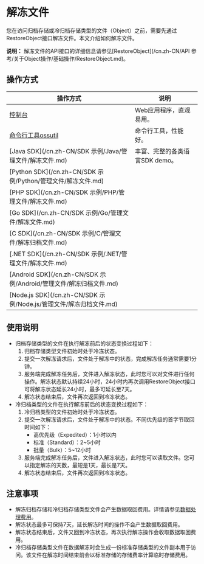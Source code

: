 # 解冻文件

您在访问归档存储或冷归档存储类型的文件（Object）之前，需要先通过RestoreObject接口解冻文件。本文介绍如何解冻文件。

**说明：** 解冻文件的API接口的详细信息请参见[RestoreObject](/cn.zh-CN/API 参考/关于Object操作/基础操作/RestoreObject.md)。

## 操作方式

|操作方式|说明|
|----|--|
|[控制台](/cn.zh-CN/控制台用户指南/文件管理/解冻文件.md)|Web应用程序，直观易用。|
|[命令行工具ossutil](/cn.zh-CN/常用工具/命令行工具ossutil/常用命令/restore.md)|命令行工具，性能好。|
|[Java SDK](/cn.zh-CN/SDK 示例/Java/管理文件/解冻文件.md)|丰富、完整的各类语言SDK demo。|
|[Python SDK](/cn.zh-CN/SDK 示例/Python/管理文件/解冻文件.md)|
|[PHP SDK](/cn.zh-CN/SDK 示例/PHP/管理文件/解冻文件.md)|
|[Go SDK](/cn.zh-CN/SDK 示例/Go/管理文件/解冻文件.md)|
|[C SDK](/cn.zh-CN/SDK 示例/C/管理文件/解冻归档文件.md)|
|[.NET SDK](/cn.zh-CN/SDK 示例/.NET/管理文件/解冻文件.md)|
|[Android SDK](/cn.zh-CN/SDK 示例/Android/管理文件/解冻归档文件.md)|
|[Node.js SDK](/cn.zh-CN/SDK 示例/Node.js/管理文件/解冻归档文件.md)|

## 使用说明

-   归档存储类型的文件在执行解冻前后的状态变换过程如下：
    1.  归档存储类型文件初始时处于冷冻状态。
    2.  提交一次解冻请求后，文件处于解冻中的状态，完成解冻任务通常需要1分钟。
    3.  服务端完成解冻任务后，文件进入解冻状态，此时您可以对文件进行任何操作。解冻状态默认持续24小时，24小时内再次调用RestoreObject接口可将解冻状态延长24小时，最多可延长至7天。
    4.  解冻状态结束后，文件再次返回到冷冻状态。
-   冷归档类型的文件在执行解冻前后的状态变换过程如下：
    1.  冷归档类型的文件初始时处于冷冻状态。
    2.  提交一次解冻请求后，文件处于解冻中的状态。不同优先级的首字节取回时间如下：
        -   高优先级（Expedited）：1小时以内
        -   标准（Standard）：2~5小时
        -   批量（Bulk）：5~12小时
    3.  服务端完成解冻任务后，文件进入解冻状态，此时您可以读取文件。您可以指定解冻的天数，最短是1天，最长是7天。
    4.  解冻状态结束后，文件再次返回到冷冻状态。

## 注意事项

-   解冻归档存储和冷归档存储类型文件会产生数据取回费用。详情请参见[数据处理费用](/cn.zh-CN/计量计费/计量项和计费项/数据处理费用.md)。
-   解冻状态最多可保持7天，延长解冻时间的操作不会产生数据取回费用。
-   解冻状态结束后，文件又回到冷冻状态，再次执行解冻操作会收取数据取回费用。
-   冷归档存储类型文件在数据解冻时会生成一份标准存储类型的文件副本用于访问。该文件在解冻时间结束前会以标准存储的存储费率计算临时存储费用。

